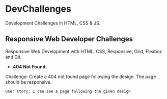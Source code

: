 # DevChallenges
Development Challenges in HTML, CSS &amp; JS.

## Responsive Web Developer Challenges 

Responsive Web Development with HTML, CSS, Responsive, Grid, Flexbox and Git.

* **404 Not Found**

Challenge: Create a 404 not found page following the design. The page should be responsive.

    User story: I can see a page following the given design
